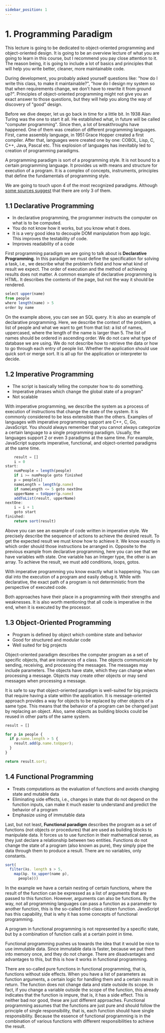 ```yaml
---
sidebar_position: 1
---
```


# 1. Programming Paradigm

This lecture is going to be dedicated to object-oriented programming and object-oriented design. It is going to be an overview lecture of what you are going to learn in this course, but I recommend you pay close attention to it. The reason being, it is going to include a lot of basics and principles that will help you write better, cleaner, more maintainable code.

During development, you probably asked yourself questions like: "how do I write this class, to make it maintainable?", "how do I design my system so that when requirements change, we don’t have to rewrite it from ground up?". Principles of object-oriented programming might not give you an exact answer to those questions, but they will help you along the way of discovery of "good" design.

Before we dive deeper, let us go back in time for a little bit. In 1938 Alan Turing was the one to start it all. He established what, in future will be called "computer programming". Since then, a lot of breakthroughs have happened. One of them was creation of different programming languages. First, came assembly language, in 1951 Grace Hopper created a first compiler. After that, languages were created one by one: COBOL, Lisp, C, C++, Java, Pascal etc. This explosion of languages has inevitably led to creation of programming paradigms.

A programming paradigm is sort of a programming style. It is not bound to a certain programming language. It provides us with means and structure for execution of a program. It is a complex of concepts, instruments, principles that define the fundamentals of programming style.

We are going to touch upon 4 of the most recognized paradigms. Although [some sources suggest](https://wiki.c2.com/?ThereAreExactlyThreeParadigms) that there are only 3 of them.

## 1.1 Declarative Programming
- In declarative programming, the programmer instructs the computer on what is to be computed.
- You do not know how it works, but you know what it does.
- It is a very good idea to decouple DOM manipulation from app logic. This improves the testability of code.
- Improves readability of a code

First programming paradigm we are going to talk about is **Declarative Programming**. In this paradigm we must define the specification for solving a task, i.e., we describe what the problem’s field and how what kind of result we expect. The order of execution and the method of achieving results does not matter. A common example of declarative programming is HTML. It describes the contents of the page, but not the way it should be rendered.

```js title="Listing 1.1 - Example of declarative code"
select upper(name)
from people
where length(name) > 5
order by name
```

On the example above, you can see an SQL query. It is also an example of declarative programming. Here, we describe the context of the problem, a list of people and what we want to get from that list: a list of names, uppercased, where the length of the name is larger than 5. The list of names should be ordered in ascending order. We do not care what type of database we are using. We do not describe how to retrieve the data or how to go through each entry of people list. Whether the application should use quick sort or merge sort. It is all up for the application or interpreter to decide.

## 1.2 Imperative Programming
- The script is basically telling the computer how to do something.
- Imperative phrases which change the global state of a program"
- Not scalable

With imperative programming, we describe the system as a process of execution of instructions that change the state of the system. It is commonly considered to be less extensible than the others. Examples of languages with imperative programming support are C++, C, Go, JavaScript. You should always remember that you cannot always categorize a certain language to a single programming paradigm. Usually, the languages support 2 or even 3 paradigms at the same time. For example, JavaScript supports imperative, functional, and object-oriented paradigms at the same time.

```js title="Listing 1.2 - Example of imperative code"
    result = []
    i = 0
start:
    numPeople = length(people)
    if i >= numPeople goto finished
    p = people[i]
    nameLength = length(p.name)
    if nameLength <= 5 goto nextOne
    upperName = toUpper(p.name)
    addToList(result, upperName)
nextOne:
    i = i + 1
    goto start
finished:
    return sort(result)
```

Above you can see an example of code written in imperative style. We precisely describe the sequence of actions to achieve the desired result. To get the expected result we must know how to achieve it. We know exactly in which order should those instructions be arranged in. Opposite to the previous example from declarative programming, here you can see that we have variables with state. One variable has an Integer type, the other is an array. To achieve the result, we must add conditions, loops, gotos.

With imperative programming you know exactly what is happening. You can dial into the execution of a program and easily debug it. While with declarative, the exact path of a program is not deterministic from the perspective of executed code.

Both approaches have their place in a programming with their strengths and weaknesses. It is also worth mentioning that all code is imperative in the end, when it is executed by the processor.

## 1.3 Object-Oriented Programming
- Program is defined by object which combine state and behavior
- Good for structured and modular code
- Well suited for big projects

Object-oriented paradigm describes the computer program as a set of specific objects, that are instances of a class. The objects communicate by sending, receiving, and processing the messages. The messages may include parameters. The objects have state, which they can change when processing a message. Objects may create other objects or may send messages when processing a message.

It is safe to say that object-oriented paradigm is well-suited for big projects that require having a state within the application. It is message-oriented approach provides a way for objects to be replaced by other objects of a same type. This means that the behavior of a program can be changed just by replacing an object. Also, same objects as building blocks could be reused in other parts of the same system.

```js title="Listing 1.3 - Example of object-oriented code"
result = []

for p in people {
  if p.name.length > 5 {
    result.add(p.name.toUpper);
  }
}

return result.sort;
```

## 1.4 Functional Programming
- Treats computations as the evaluation of functions and avoids changing state and mutable data
- Eliminating side effects, i.e., changes in state that do not depend on the function inputs, can make it much easier to understand and predict the behavior of a program
- Emphasize using of immutable data

Last, but not least, **Functional paradigm** describes the program as a set of functions (not objects or procedures) that are used as building blocks to manipulate data. It forces us to use function in their mathematical sense, as they just declare a relationship between two entities. Functions do not change the state of a program (also known as pure), they simply pipe the data through them to produce a result. There are no variables, only constants.

```js title="Listing 1.4 - Example of functional code"
sort(
  filter(λs. length s > 5,
    map(λp. to_upper(name p),
      people)))
```

In the example we have a certain nesting of certain functions, where the result of the function can be expressed as a list of arguments that are passed to this function. However, arguments can also be functions. By the way, not all programming languages can pass a function as a parameter to another function, this is the so-called first-class citizen function. JavaScript has this capability, that is why it has some concepts of functional programming.

A program in functional programming is not represented by a specific state, but by a combination of function calls at a certain point in time.

Functional programming pushes us towards the idea that it would be nice to use immutable data. Since immutable data is faster, because we put them into memory once, and they do not change. There are disadvantages and advantages to this, but this is how it works in functional programming.

There are so-called pure functions in functional programming, that is, functions without side effects. When you have a list of parameters as function arguments, a certain logic for handling them and a certain result in return. The function does not change data and state outside its scope. In fact, if you change a variable outside the scope of the function, this already indicates that the function is impure, that is, it has a side effect. This is neither bad nor good, these are just different approaches. Functional programming assumes that the functions are just pure and should follow the principle of single responsibility, that is, each function should have single responsibility. Because the essence of functional programming is in the combination of various functions with different responsibilities to achieve the result.
